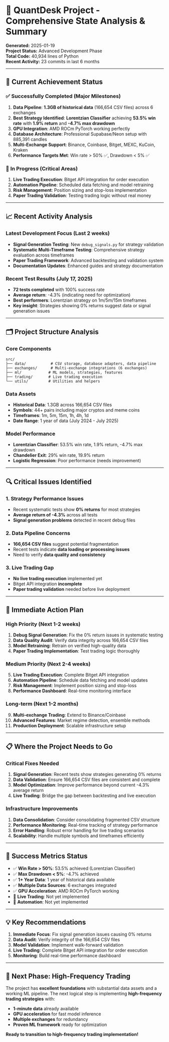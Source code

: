 # 🤖 QuantDesk Project - Comprehensive State Analysis & Summary

**Generated:** 2025-01-19  
**Project Status:** Advanced Development Phase  
**Total Code:** 40,934 lines of Python  
**Recent Activity:** 23 commits in last 6 months  

---

## 🎯 **Current Achievement Status**

### ✅ **Successfully Completed (Major Milestones)**
1. **Data Pipeline**: **1.3GB of historical data** (166,654 CSV files) across 6 exchanges
2. **Best Strategy Identified**: **Lorentzian Classifier** achieving **53.5% win rate** with **1.9% return** and **-4.7% max drawdown**
3. **GPU Integration**: AMD ROCm PyTorch working perfectly
4. **Database Architecture**: Professional Supabase/Neon setup with 885,391 candles
5. **Multi-Exchange Support**: Binance, Coinbase, Bitget, MEXC, KuCoin, Kraken
6. **Performance Targets Met**: Win rate > 50% ✅, Drawdown < 5% ✅

### 🚧 **In Progress (Critical Areas)**
1. **Live Trading Execution**: Bitget API integration for order execution
2. **Automation Pipeline**: Scheduled data fetching and model retraining
3. **Risk Management**: Position sizing and stop-loss implementation
4. **Paper Trading Validation**: Testing trading logic without real money

---

## 📈 **Recent Activity Analysis**

### **Latest Development Focus** (Last 2 weeks)
- **Signal Generation Testing**: New `debug_signals.py` for strategy validation
- **Systematic Multi-Timeframe Testing**: Comprehensive strategy evaluation across timeframes
- **Paper Trading Framework**: Advanced backtesting and validation system
- **Documentation Updates**: Enhanced guides and strategy documentation

### **Recent Test Results** (July 17, 2025)
- **72 tests completed** with 100% success rate
- **Average return**: -4.3% (indicating need for optimization)
- **Best performers**: Lorentzian strategy on 1m/5m/15m timeframes
- **Key insight**: Strategies showing 0% returns suggest data or signal generation issues

---

## 🗂️ **Project Structure Analysis**

### **Core Components**
```
src/
├── data/           # CSV storage, database adapters, data pipeline
├── exchanges/      # Multi-exchange integrations (6 exchanges)
├── ml/            # ML models, strategies, features
├── trading/       # Live trading execution
└── utils/         # Utilities and helpers
```

### **Data Assets**
- **Historical Data**: 1.3GB across 166,654 CSV files
- **Symbols**: 44+ pairs including major cryptos and meme coins
- **Timeframes**: 1m, 5m, 15m, 1h, 4h, 1d
- **Date Range**: 1 year of data (July 2024 - July 2025)

### **Model Performance**
- **Lorentzian Classifier**: 53.5% win rate, 1.9% return, -4.7% max drawdown
- **Chandelier Exit**: 29% win rate, 19.9% return
- **Logistic Regression**: Poor performance (needs improvement)

---

## 🔍 **Critical Issues Identified**

### **1. Strategy Performance Issues**
- Recent systematic tests show **0% returns** for most strategies
- **Average return of -4.3%** across all tests
- **Signal generation problems** detected in recent debug files

### **2. Data Pipeline Concerns**
- **166,654 CSV files** suggest potential fragmentation
- Recent tests indicate **data loading or processing issues**
- Need to verify **data quality and consistency**

### **3. Live Trading Gap**
- **No live trading execution** implemented yet
- Bitget API integration **incomplete**
- **Paper trading validation** needed before live deployment

---

## 🚀 **Immediate Action Plan**

### **High Priority (Next 1-2 weeks)**
1. **Debug Signal Generation**: Fix the 0% return issues in systematic testing
2. **Data Quality Audit**: Verify data integrity across 166,654 CSV files
3. **Model Retraining**: Retrain on verified high-quality data
4. **Paper Trading Implementation**: Test trading logic thoroughly

### **Medium Priority (Next 2-4 weeks)**
5. **Live Trading Execution**: Complete Bitget API integration
6. **Automation Pipeline**: Schedule data fetching and model updates
7. **Risk Management**: Implement position sizing and stop-loss
8. **Performance Dashboard**: Real-time monitoring interface

### **Long-term (Next 1-2 months)**
9. **Multi-exchange Trading**: Extend to Binance/Coinbase
10. **Advanced Features**: Market regime detection, ensemble methods
11. **Production Deployment**: Scalable infrastructure setup

---

## 📋 **Where the Project Needs to Go**

### **Critical Fixes Needed**
1. **Signal Generation**: Recent tests show strategies generating 0% returns
2. **Data Validation**: Ensure 166,654 CSV files are consistent and complete
3. **Model Optimization**: Improve performance beyond current -4.3% average return
4. **Live Trading**: Bridge the gap between backtesting and live execution

### **Infrastructure Improvements**
1. **Data Consolidation**: Consider consolidating fragmented CSV structure
2. **Performance Monitoring**: Real-time tracking of strategy performance
3. **Error Handling**: Robust error handling for live trading scenarios
4. **Scalability**: Handle multiple symbols and timeframes efficiently

---

## 🎯 **Success Metrics Status**
- ✅ **Win Rate > 50%**: 53.5% achieved (Lorentzian Classifier)
- ✅ **Max Drawdown < 5%**: -4.7% achieved
- ✅ **1+ Year Data**: 1 year of historical data available
- ✅ **Multiple Data Sources**: 6 exchanges integrated
- ✅ **GPU Acceleration**: AMD ROCm PyTorch working
- 🚧 **Live Trading**: Not yet implemented
- 🚧 **Automation**: Not yet implemented

---

## 💡 **Key Recommendations**

1. **Immediate Focus**: Fix signal generation issues causing 0% returns
2. **Data Audit**: Verify integrity of the 166,654 CSV files
3. **Model Validation**: Implement walk-forward validation
4. **Live Trading**: Complete Bitget API integration for order execution
5. **Monitoring**: Build real-time performance dashboard

---

## 🎯 **Next Phase: High-Frequency Trading**

The project has **excellent foundations** with substantial data assets and a working ML pipeline. The next logical step is implementing **high-frequency trading strategies** with:

- **1-minute data** already available
- **GPU acceleration** for fast model inference
- **Multiple exchanges** for redundancy
- **Proven ML framework** ready for optimization

**Ready to transition to high-frequency trading implementation!** 